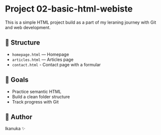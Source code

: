 # Project 02-basic-html-webiste

This is a simple HTML project build as a part of my leraning journey with Git and web development.

## 📁 Structure

- `homepage.html` — Homepage
- `articles.html` — Articles page
- `contact.html` - Contact page with a formular

## 🚀 Goals

- Practice semantic HTML
- Build a clean folder structure
- Track progress with Git

## 🔧 Author

Ikanuka ✨